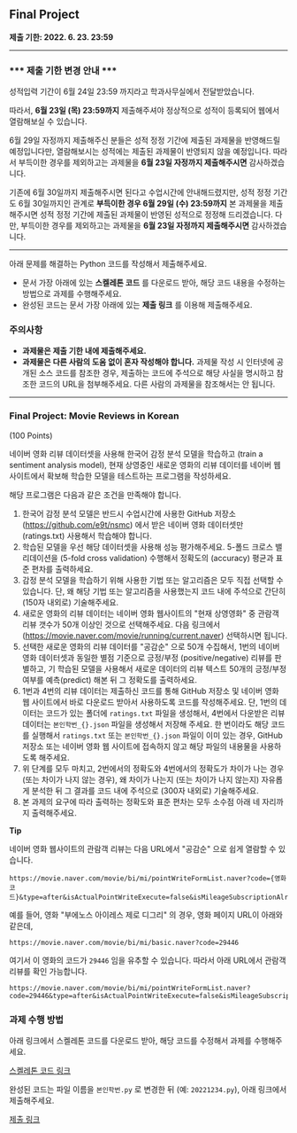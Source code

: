 ## Final Project
**제출 기한: 2022. 6. 23. 23:59**

---------------------------------------

### *** 제출 기한 변경 안내 ***

성적입력 기간이 6월 24일 23:59 까지라고 학과사무실에서 전달받았습니다.

따라서, **6월 23일 (목) 23:59까지** 제출해주셔야 정상적으로 성적이 등록되어 
웹에서 열람해보실 수 있습니다. 

6월 29일 자정까지 제출해주신 분들은 성적 정정 기간에 제출된 과제물을 반영해드릴 예정입니다만, 열람해보시는 성적에는 제출된 과제물이 반영되지 않을 예정입니다. 따라서 부득이한 경우를 제외하고는 과제물을 **6월 23일 자정까지 제출해주시면** 감사하겠습니다. 

기존에 6월 30일까지 제출해주시면 된다고 수업시간에 안내해드렸지만, 성적 정정 기간도 6월 30일까지인 관계로 **부득이한 경우 6월 29일 (수) 23:59까지** 본 과제물을
제출해주시면 성적 정정 기간에 제출된 과제물이 반영된 성적으로 정정해 드리겠습니다.
다만, 부득이한 경우를 제외하고는 과제물을 **6월 23일 자정까지 제출해주시면** 감사하겠습니다.

---------------------------------------

아래 문제를 해결하는 Python 코드를 작성해서 제출해주세요.

- 문서 가장 아래에 있는 **스켈레톤 코드** 를 다운로드 받아, 해당 코드 내용을 수정하는 방법으로 과제를 수행해주세요.
- 완성된 코드는 문서 가장 아래에 있는 **제출 링크** 를 이용해 제출해주세요.


### 주의사항

- **과제물은 제출 기한 내에 제출해주세요.**
- **과제물은 다른 사람의 도움 없이 혼자 작성해야 합니다.** 과제물 작성 시 인터넷에 공개된 소스 코드를 참조한 경우, 제출하는 코드에 주석으로 해당 사실을 명시하고 참조한 코드의 URL을 첨부해주세요. 다른 사람의 과제물을 참조해서는 안 됩니다.

---------------------------------------

### Final Project: Movie Reviews in Korean
(100 Points)

네이버 영화 리뷰 데이터셋을 사용해 한국어 감정 분석 모델을 학습하고 (train a sentiment analysis model), 현재 상영중인 새로운 영화의 리뷰 데이터를 네이버 웹사이트에서 확보해 학습한 모델을 테스트하는 프로그램을 작성하세요.

해당 프로그램은 다음과 같은 조건을 만족해야 합니다.

1. 한국어 감정 분석 모델은 반드시 수업시간에 사용한 GitHub 저장소 (https://github.com/e9t/nsmc) 에서 받은 네이버 영화 데이터셋만 (ratings.txt) 사용해서 학습해야 합니다. 
2. 학습된 모델을 우선 해당 데이터셋을 사용해 성능 평가해주세요. 5-폴드 크로스 밸리데이션을 (5-fold cross validation) 수행해서 정확도의 (accuracy) 평균과 표준 편차를 출력하세요.
2. 감정 분석 모델을 학습하기 위해 사용한 기법 또는 알고리즘은 모두 직접 선택할 수 있습니다. 단, 왜 해당 기법 또는 알고리즘을 사용했는지 코드 내에 주석으로 간단히 (150자 내외로) 기술해주세요.
3. 새로운 영화의 리뷰 데이터는 네이버 영화 웹사이트의 "현재 상영영화" 중 관람객 리뷰 갯수가 50개 이상인 것으로 선택해주세요. 다음 링크에서 (https://movie.naver.com/movie/running/current.naver) 선택하시면 됩니다.
4. 선택한 새로운 영화의 리뷰 데이터를 "공감순" 으로 50개 수집해서, 1번의 네이버 영화 데이터셋과 동일한 별점 기준으로 긍정/부정 (positive/negative) 리뷰를 판별하고, 기 학습된 모델을 사용해서 새로운 데이터의 리뷰 텍스트 50개의 긍정/부정 여부를 예측(predict) 해본 뒤 그 정확도를 출력하세요. 
5. 1번과 4번의 리뷰 데이터는 제출하신 코드를 통해 GitHub 저장소 및 네이버 영화 웹 사이트에서 바로 다운로드 받아서 사용하도록 코드를 작성해주세요. 단, 1번의 데이터는 코드가 있는 폴더에 `ratings.txt` 파일을 생성해서, 4번에서 다운받은 리뷰 데이터는 `본인학번_{}.json` 파일을 생성해서 저장해 주세요. 한 번이라도 해당 코드를 실행해서 `ratings.txt` 또는 `본인학번_{}.json` 파일이 이미 있는 경우, GitHub 저장소 또는 네이버 영화 웹 사이트에 접속하지 않고 해당 파일의 내용물을 사용하도록 해주세요. 
6. 위 단계를 모두 마치고, 2번에서의 정확도와 4번에서의 정확도가 차이가 나는 경우 (또는 차이가 나지 않는 경우), 왜 차이가 나는지 (또는 차이가 나지 않는지) 자유롭게 분석한 뒤 그 결과를 코드 내에 주석으로 (300자 내외로) 기술해주세요.
7. 본 과제의 요구에 따라 출력하는 정확도와 표준 편차는 모두 소수점 아래 네 자리까지 출력해주세요.

**Tip**

네이버 영화 웹사이트의 관람객 리뷰는 다음 URL에서 "공감순" 으로 쉽게 열람할 수 있습니다.

```
https://movie.naver.com/movie/bi/mi/pointWriteFormList.naver?code={영화 코드}&type=after&isActualPointWriteExecute=false&isMileageSubscriptionAlready=false&isMileageSubscriptionReject=false&page=1
```

예를 들어, 영화 "부에노스 아이레스 제로 디그리" 의 경우, 영화 페이지 URL이 아래와 같은데,

```
https://movie.naver.com/movie/bi/mi/basic.naver?code=29446
```

여기서 이 영화의 코드가 `29446` 임을 유추할 수 있습니다. 따라서 아래 URL에서 관람객 리뷰를 확인 가능합니다.

```
https://movie.naver.com/movie/bi/mi/pointWriteFormList.naver?code=29446&type=after&isActualPointWriteExecute=false&isMileageSubscriptionAlready=false&isMileageSubscriptionReject=false&page=1
```

### 과제 수행 방법

아래 링크에서 스켈레톤 코드를 다운로드 받아, 해당 코드를 수정해서 과제를 수행해주세요.

[스켈레톤 코드 링크](/static/bat54201/assignments/codes/movie.py)

완성된 코드는 파일 이름을 `본인학번.py` 로 변경한 뒤 (예: `20221234.py`), 아래 링크에서 제출해주세요.

[제출 링크](https://www.dropbox.com/request/tVNYV3ULnlMeGlcqyj7Q)

